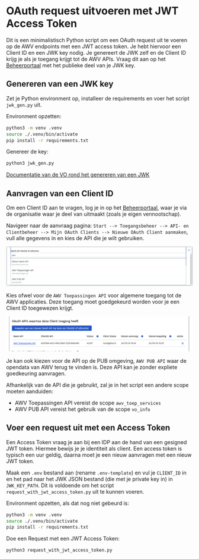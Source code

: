 # OAuth request uitvoeren met JWT Access Token

Dit is een minimalistisch Python script om een OAuth request uit te voeren op de AWV endpoints met een JWT access token. Je hebt hiervoor een Client ID en een JWK key nodig. Je genereert de JWK zelf en de Client ID krijg je als je toegang krijgt tot de AWV APIs. Vraag dit aan op het [Beheerportaal](https://beheerportaal.vlaanderen.be/) met het publieke deel van je JWK key.


## Genereren van een JWK key

Zet je Python environment op, installeer de requirements en voer het script `jwk_gen.py` uit.

Environment opzetten:
```bash
python3 -m venv .venv
source ./.venv/bin/activate
pip install -r requirements.txt
```

Genereer de key: 
```bash
python3 jwk_gen.py
```

[Documentatie van de VO rond het genereren van een JWK](https://authenticatie.vlaanderen.be/docs/beveiligen-van-toepassingen/integratie-methoden/oidc/technische-info/client-authenticatie/#voorbeeld-van-een-publieke-sleutel-jwk-zoals-te-bezorgen-aan-het-integratieteam)

## Aanvragen van een Client ID

Om een Client ID aan te vragen, log je in op het [Beheerportaal](https://beheerportaal.vlaanderen.be/), waar je via de organisatie waar je deel van uitmaakt (zoals je eigen vennootschap). 

Navigeer naar de aanvraag pagina: `Start --> Toegangsbeheer --> API- en Clientbeheer --> Mijn OAuth Clients --> Nieuwe OAuth Client aanmaken`, vull alle gegevens in en kies de API die je wilt gebruiken.
 

![Keuze uit verschillende AWV APIs](img/beheerportaal-NaamAPI.png)

Kies ofwel voor de `AWV Toepassingen API` voor algemene toegang tot de AWV applicaties. Deze toegang moet goedgekeurd worden voor je een Client ID toegewezen krijgt. 

![AWV Toepassingen API](img/beheerportaal-ClientID.png)

Je kan ook kiezen voor de API op de PUB omgeving, `AWV PUB API` waar de opendata van AWV terug te vinden is. Deze API kan je zonder expliete goedkeuring aanvragen.

Afhankelijk van de API die je gebruikt, zal je in het script een andere scope moeten aanduiden: 

- AWV Toepassingen API vereist de scope `awv_toep_services`
- AWV PUB API vereist het gebruik van de scope `vo_info`



## Voer een request uit met een Access Token

Een Access Token vraag je aan bij een IDP aan de hand van een gesigned JWT token. Hiermee bewijs je je identiteit als client. Een access token is typisch een uur geldig, daarna moet je een nieuw aanvragen met een nieuw JWT token. 

Maak een `.env` bestand aan (rename `.env-template`) en vul je `CLIENT_ID` in en het pad naar het JWK JSON bestand (die met je private key in) in `JWK_KEY_PATH`. Dit is voldoende om het script `request_with_jwt_access_token.py` uit te kunnen voeren.

Environment opzetten, als dat nog niet gebeurd is:
```bash
python3 -m venv .venv
source ./.venv/bin/activate
pip install -r requirements.txt
```

Doe een Request met een JWT Access Token: 
```bash
python3 request_with_jwt_access_token.py
```
